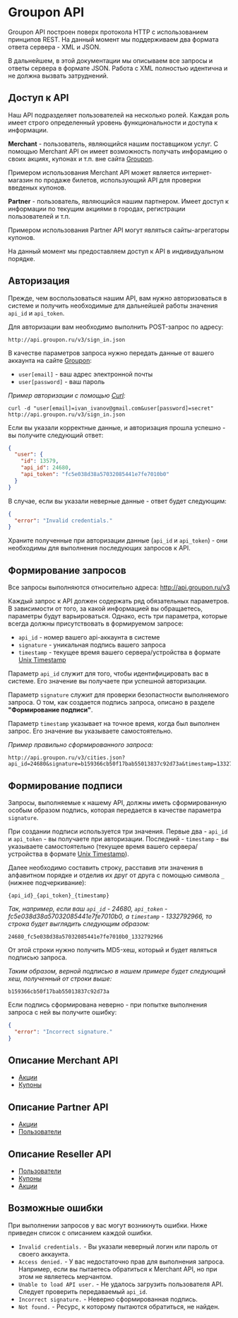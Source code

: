 Groupon API
===========

Groupon API построен поверх протокола HTTP с использованием принципов REST. На данный момент мы поддерживаем два формата ответа сервера - XML и JSON.

В дальнейшем, в этой документации мы описываем все запросы и ответы сервера в формате JSON. Работа с XML полностью идентична и не должна вызвать затруднений.


Доступ к API
------------

Наш API подразделяет пользователей на несколько ролей. Каждая роль имеет строго определенный уровень функциональности и доступа к информации.

**Merchant** - пользователь, являющийся нашим поставщиком услуг. С помощью Merchant API он имеет возможность получать инфорамцию о своих акциях, купонах и т.п. вне сайта [Groupon](http://groupon.ru).

Примером использования Merchant API может является интернет-магазин по продаже билетов, использующий API для проверки введеных купонов.

**Partner** - пользователь, являющийся нашим партнером. Имеет доступ к информации по текущим акциями в городах, регистрации пользователей и т.п.

Примером использования Partner API могут являться сайты-агрегаторы купонов.

На данный момент мы предоставляем доступ к API в индивидуальном порядке.


Авторизация
-----------

Прежде, чем воспользоваться нашим API, вам нужно авторизоваться в системе и получить необходимые для дальнейшей работы значения ``api_id`` и ``api_token``.

Для авторизации вам необходимо выполнить POST-запрос по адресу:

    http://api.groupon.ru/v3/sign_in.json

В качестве параметров запроса нужно передать данные от вашего аккаунта на сайте [Groupon](http://groupon.ru):

- ``user[email]`` - ваш адрес электронной почты
- ``user[password]`` - ваш пароль

*Пример авторизации с помощью [Curl](http://ru.wikipedia.org/wiki/CURL):*

```shell
curl -d "user[email]=ivan_ivanov@gmail.com&user[password]=secret" http://api.groupon.ru/v3/sign_in.json
```

Если вы указали корректные данные, и авторизация прошла успешно - вы получите следующий ответ:

```json
{
  "user": {
    "id": 13579,
    "api_id": 24680,
    "api_token": "fc5e038d38a57032085441e7fe7010b0"
  }
}
```

В случае, если вы указали неверные данные - ответ будет следующим:

```json
{
  "error": "Invalid credentials."
}
```

Храните полученные при авторизации данные (``api_id`` и ``api_token``) - они необходимы для выполнения последующих запросов к API.


Формирование запросов
---------------------

Все запросы выполняются относительно адреса: http://api.groupon.ru/v3

Каждый запрос к API должен содержать ряд обязательных параметров. В зависимости от того, за какой информацией вы обращаетесь, параметры будут варьироваться. Однако, есть три параметра, которые всегда должны присутствовать в формируемом запросе:

- ``api_id`` - номер вашего api-аккаунта в системе
- ``signature`` - уникальная подпись вашего запроса
- ``timestamp`` - текущее время вашего сервера/устройства в формате [Unix Timestamp](http://ru.wikipedia.org/wiki/UNIX-%D0%B2%D1%80%D0%B5%D0%BC%D1%8F)

Параметр ``api_id`` служит для того, чтобы идентифицировать вас в системе. Его значение вы получаете при успешной авторизации.

Параметр ``signature`` служит для проверки безопастности выполняемого запроса. О том, как создается подпись запроса, описано в разделе **"Формирование подписи"**.

Параметр ``timestamp`` указывает на точное время, когда был выполнен запрос. Его значение вы указываете самостоятельно.

*Пример правильно сформированного запроса:*

    http://api.groupon.ru/v3/cities.json?api_id=24680&signature=b159366cb50f17bab55013837c92d73a&timestamp=1332792966


Формирование подписи
--------------------

Запросы, выполняемые к нашему API, должны иметь сформированную особым образом подпись, которая передается в качестве параметра ``signature``.

При создании подписи используется три значения. Первые два - ``api_id`` и ``api_token`` - вы получаете при авторизации. Последний - ``timestamp`` - вы указываете самостоятельно (текущее время вашего сервера/устройства в формате [Unix Timestamp](http://ru.wikipedia.org/wiki/UNIX-%D0%B2%D1%80%D0%B5%D0%BC%D1%8F)).

Далее необходимо составить строку, расставив эти значения в алфавитном порядке и отделив их друг от друга с помощью символа ``_`` (нижнее подчеркивание):

    {api_id}_{api_token}_{timestamp}

*Так, например, если ваш ``api_id`` - 24680, ``api_token`` - fc5e038d38a57032085441e7fe7010b0, а ``timestamp`` - 1332792966, то строка будет выглядить следующим образом:*

    24680_fc5e038d38a57032085441e7fe7010b0_1332792966

От этой строки нужно получить MD5-хеш, который и будет являться подписью запроса.

*Таким образом, верной подписью в нашем примере будет следующий хеш, полученный от строки выше:*

    b159366cb50f17bab55013837c92d73a

Если подпись сформирована неверно - при попытке выполнения запроса с ней вы получите ошибку:

```json
{
  "error": "Incorrect signature."
}
```


Описание Merchant API
--------------------

- [Акции](https://github.com/tipugin/groupon-api/blob/master/merchants/offers.md)
- [Купоны](https://github.com/tipugin/groupon-api/blob/master/merchants/coupons.md)


Описание Partner API
--------------------

- [Акции](https://github.com/tipugin/groupon-api/blob/master/partners/offers.md)
- [Пользователи](https://github.com/tipugin/groupon-api/blob/master/partners/users.md)


Описание Reseller API
---------------------

- [Пользователи](https://github.com/tipugin/groupon-api/blob/master/resellers/users.md)
- [Купоны](https://github.com/tipugin/groupon-api/blob/master/resellers/coupons.md)
- [Акции](https://github.com/tipugin/groupon-api/blob/master/resellers/offers.md)


Возможные ошибки
----------------

При выполнении запросов у вас могут возникнуть ошибки. Ниже приведен список с описанием каждой ошибки.

- ``Invalid credentials.`` - Вы указали неверный логин или пароль от своего аккаунта.
- ``Access denied.`` - У вас недостаточно прав для выполнения запроса. Например, если вы пытаетесь обратиться к Merchant API, но при этом не являетесь мерчантом.
- ``Unable to load API user.`` - Не удалось загрузить пользователя API. Следует проверить передаваемый ``api_id``.
- ``Incorrect signature.`` - Неверно сформированная подпись.
- ``Not found.`` - Ресурс, к которому пытаются обратиться, не найден.